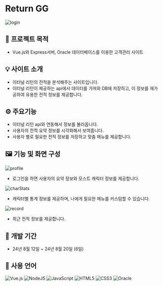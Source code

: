 # Return GG

![login](https://github.com/user-attachments/assets/39cdb67d-088d-4384-be7c-bda0a2485794)


## 📕 프로젝트 목적

* Vue.js와 Express서버, Oracle 데이터베이스를 이용한 고객관리 사이트

## 💡 사이트 소개

* 이터널 리턴의 전적을 분석해주는 사이트입니다.
* 이터널 리턴이 제공하는 api에서 데이터를 가져와 DB에 저장하고, 이 정보를 재가공하여 유용한 전적 정보를 제공합니다.

## ⚙ 주요기능

* 이터널 리턴 api와 연동해서 정보를 불러옵니다.
* 사용자의 전적 요약 정보를 시각화해서 보여줍니다.
* 사용자 별로 필요한 전적 정보를 저장하고 맞춤 메뉴를 제공합니다.

## 🖼 기능 및 화면 구성

![profile](https://github.com/user-attachments/assets/6c59e289-3560-4c46-922c-6e8f14b1d141)


* 로그인을 하면 사용자의 요약 정보와 모스트 캐릭터 정보를 제공합니다.


![charStats](https://github.com/user-attachments/assets/8ac5cc6f-a160-4fa0-9659-d93611360420)


* 캐릭터별 통계 정보를 제공하며, 나에게 필요한 메뉴를 커스텀할 수 있습니다.


![record](https://github.com/user-attachments/assets/10aead63-2bfe-4e28-86c5-e6e96ca84609)


* 최근 전적 정보를 제공합니다.

## 📆 개발 기간

* 24년 8월 12일 ~ 24년 8월 20일 (6일)

## 📜 사용 언어

![Vue.js](https://img.shields.io/badge/vuejs-%2335495e.svg?style=for-the-badge&logo=vuedotjs&logoColor=%234FC08D)
![NodeJS](https://img.shields.io/badge/node.js-6DA55F?style=for-the-badge&logo=node.js&logoColor=white)
![JavaScript](https://img.shields.io/badge/javascript-%23323330.svg?style=for-the-badge&logo=javascript&logoColor=%23F7DF1E)
![HTML5](https://img.shields.io/badge/html5-%23E34F26.svg?style=for-the-badge&logo=html5&logoColor=white)
![CSS3](https://img.shields.io/badge/css3-%231572B6.svg?style=for-the-badge&logo=css3&logoColor=white)
![Oracle](https://img.shields.io/badge/Oracle-F80000?style=for-the-badge&logo=oracle&logoColor=white)
